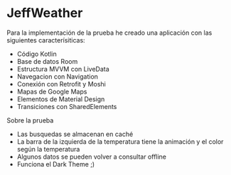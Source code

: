 # JeffWeather

Para la implementación de la prueba he creado una aplicación con las siguientes caracterísiticas:
- Código Kotlin
- Base de datos Room
- Estructura MVVM con LiveData
- Navegacion con Navigation
- Conexión con Retrofit y Moshi
- Mapas de Google Maps
- Elementos de Material Design
- Transiciones con SharedElements

Sobre la prueba
- Las busquedas se almacenan en caché
- La barra de la izquierda de la temperatura tiene la animación y el color según la temperatura
- Algunos datos se pueden volver a consultar offline
- Funciona el Dark Theme ;)
